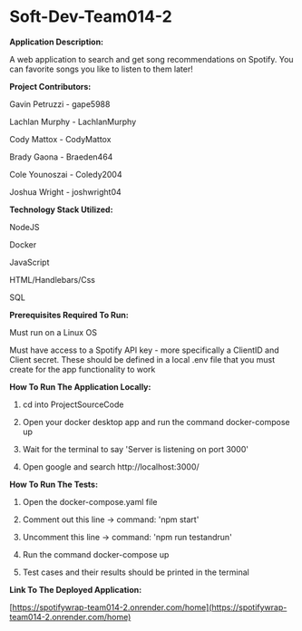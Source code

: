 # Soft-Dev-Team014-2

**Application Description:**

A web application to search and get song recommendations on Spotify. You can favorite songs you like to listen to them later! 

 **Project Contributors:**

 Gavin Petruzzi - gape5988

 Lachlan Murphy - LachlanMurphy

 Cody Mattox - CodyMattox

 Brady Gaona - Braeden464

 Cole Younoszai - Coledy2004
 
 Joshua Wright - joshwright04

**Technology Stack Utilized:**

NodeJS

Docker

JavaScript

HTML/Handlebars/Css

SQL

**Prerequisites Required To Run:**

Must run on a Linux OS

Must have access to a Spotify API key - more specifically a ClientID and Client secret. These should be defined in a local .env file that you must create for the app functionality to work

**How To Run The Application Locally:**

1. cd into ProjectSourceCode

2. Open your docker desktop app and run the command docker-compose up 

3. Wait for the terminal to say 'Server is listening on port 3000'

3. Open google and search http://localhost:3000/ 

**How To Run The Tests:**

1. Open the docker-compose.yaml file

2. Comment out this line -> command: 'npm start'

3. Uncomment this line -> command: 'npm run testandrun'

4. Run the command docker-compose up

5. Test cases and their results should be printed in the terminal

**Link To The Deployed Application:**

[https://spotifywrap-team014-2.onrender.com/home](https://spotifywrap-team014-2.onrender.com/home)